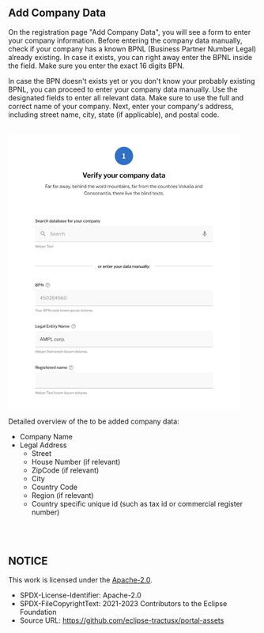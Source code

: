 ## Add Company Data

On the registration page "Add Company Data", you will see a form to enter your company information.
Before entering the company data manually, check if your company has a known BPNL (Business Partner Number Legal) already existing.
In case it exists, you can right away enter the BPNL inside the field. Make sure you enter the exact 16 digits BPN.

In case the BPN doesn't exists yet or you don't know your probably existing BPNL, you can proceed to enter your company data manually.
Use the designated fields to enter all relevant data. Make sure to use the full and correct name of your company.
Next, enter your company's address, including street name, city, state (if applicable), and postal code.

<br>
<img width="470" alt="image" src="https://raw.githubusercontent.com/eclipse-tractusx/portal-assets/main/docs/static/registration-data-input.png">
<br>

Detailed overview of the to be added company data:

- Company Name
- Legal Address
  - Street
  - House Number (if relevant)
  - ZipCode (if relevant)
  - City
  - Country Code
  - Region (if relevant)
  - Country specific unique id (such as tax id or commercial register number)

<br>
<br>

## NOTICE

This work is licensed under the [Apache-2.0](https://www.apache.org/licenses/LICENSE-2.0).

- SPDX-License-Identifier: Apache-2.0
- SPDX-FileCopyrightText: 2021-2023 Contributors to the Eclipse Foundation
- Source URL: https://github.com/eclipse-tractusx/portal-assets
